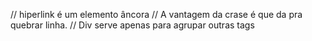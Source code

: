 // hiperlink é um elemento âncora
// A vantagem da crase é que da pra quebrar linha.
// Div serve apenas para agrupar outras tags
